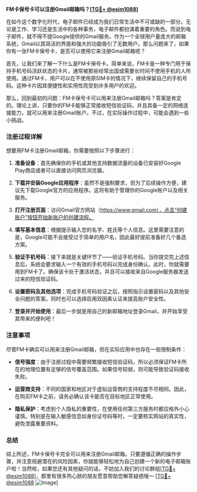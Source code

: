 **FM卡保号卡可以注册Gmail邮箱吗？[[TG💪+ @esim1088](https://t.me/s/esim1088)]**

在如今这个数字化时代，电子邮件已经成为我们日常生活中不可或缺的一部分。无论是工作、学习还是生活中的各种事务，电子邮件都扮演着重要的角色。而说到电子邮件，就不得不提Google提供的Gmail服务。作为一个全球用户量庞大的邮箱系统，Gmail以其简洁的界面和强大的功能吸引了无数用户。那么问题来了，如果你有一张FM卡保号卡，是否可以使用它来注册Gmail邮箱呢？

首先，让我们来了解一下什么是FM卡保号卡。简单来说，FM卡是一种专门用于保持手机号码活跃状态的卡片，通常被那些经常出国或需要长时间不使用手机的人所使用。通过FM卡，用户可以在不使用原SIM卡的情况下，继续保留自己的手机号码。这种卡片因其便捷性和实用性而受到许多用户的欢迎。

那么，回到最初的问题：FM卡保号卡可以用来注册Gmail邮箱吗？答案是肯定的。理论上讲，只要你的FM卡能够正常接收短信验证码，并且具备一定的网络连接能力，就可以用来注册Gmail账户。不过，在实际操作过程中，可能会遇到一些小挑战。

### 注册过程详解

想要用FM卡注册Gmail邮箱，你需要按照以下步骤进行：

1. **准备设备**：首先确保你的手机或其他支持数据流量的设备已安装好Google Play商店或者可以直接访问网页浏览器。
   
2. **下载并安装Google应用程序**：虽然不是强制要求，但为了后续操作方便，建议先下载Google官方的应用程序。这将有助于管理你的Google账户以及相关服务。

3. **打开注册页面**：访问Gmail官方网站（https://www.gmail.com），点击“创建账户”按钮开始新账户的创建流程。

4. **填写基本信息**：根据提示输入您的名字、姓氏等个人信息。这里需要注意的是，Google可能不会接受过于简单的用户名，因此最好提前准备好几个备选方案。

5. **验证手机号码**：接下来就是关键环节了——验证手机号码。当你提交完上述信息后，系统会要求输入一个有效的手机号码以完成身份确认。此时，你就需要用到FM卡了。确保该卡处于激活状态，并且可以接收来自Google服务器发送过来的短信验证码。

6. **设置密码及其他选项**：完成手机号码验证之后，按照指示设置密码以及其他安全问题的答案。同时也可以选择启用双因素认证来提高账户安全性。

7. **登录并开始使用**：最后一步就是用自己的新邮箱地址登录Gmail，并开始享受其带来的便利吧！

### 注意事项

尽管FM卡确实可以用来注册Gmail邮箱，但在实际应用中也存在一些限制条件：

- **信号强度**：由于注册过程中需要频繁接收短信验证码，所以必须保证FM卡所在的地理位置有足够的信号覆盖范围。如果信号较弱，则可能导致验证码接收失败。
  
- **运营商支持**：不同的国家和地区对于虚拟运营商的支持程度不尽相同。因此，在购买FM卡之前，请务必确认该卡能否在目标地区正常使用。

- **隐私保护**：考虑到个人隐私的重要性，在使用任何第三方服务时都应格外小心谨慎。特别是在输入敏感信息如身份证号码等时，一定要核实网站的真实性，避免泄露重要资料。

### 总结

综上所述，FM卡保号卡完全可以用来注册Gmail邮箱。只要遵循正确的操作步骤，并注意规避潜在的风险因素，你就能够轻松地为自己创建一个新的电子邮箱账户啦！当然啦，如果您还有其他疑问的话，不妨加入我们的讨论群组[[TG💪+ @esim1088](https://t.me/s/esim1088)]，那里有很多热心肠的朋友愿意帮助您解答疑惑哦～ [[TG💪+ @esim1088](https://t.me/s/esim1088) ![Image](https://i.postimg.cc/4NQfJmqS/Snipaste-2025-05-13-00-14-12.png)]